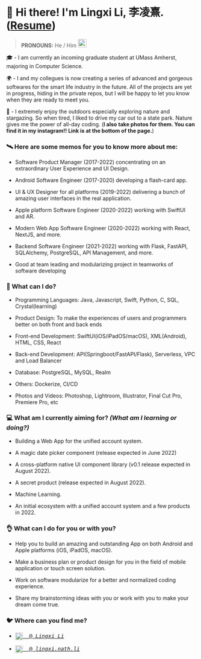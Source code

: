 # 👋 Hi there! I'm Lingxi Li, 李凌熹. ([Resume](https://www.dropbox.com/s/7cmp6i6lj7g7fp1/Lingxi%27s%20Resume.pdf?dl=0))

> **PRONOUNS:** He / Him <img src="https://media.giphy.com/media/VgCDAzcKvsR6OM0uWg/giphy.gif" width="22">

🎓 - I am currently an incoming graduate student at UMass Amherst, majoring in Computer Science.

🌍 - I and my collegues is now creating a series of advanced and gorgeous softwares for the smart life industry in the future. All of the projects are yet in progress, hiding in the private repos, but I will be happy to let you know when they are ready to meet you.

🌃 - I extremely enjoy the outdoors especially exploring nature and stargazing. So when tired, I liked to drive my car out to a state park. Nature gives me the power of all-day coding. (**I also take photos for them. You can find it in my instagram!! Link is at the bottom of the page.**)

### 🛰️ Here are some memos for you to know more about me:

- Software Product Manager (2017-2022) concentrating on an extraordinary User Experience and UI Design.

- Android Software Engineer (2017-2020) developing a flash-card app.

- UI & UX Designer for all platforms (2019-2022) delivering a bunch of amazing user interfaces in the real application.

- Apple platform Software Engineer (2020-2022) working with SwiftUI and AR.

- Modern Web App Software Engineer (2020-2022) working with React, NextJS, and more.

- Backend Software Engineer (2021-2022) working with Flask, FastAPI, SQLAlchemy, PostgreSQL, API Management, and more.

- Good at team leading and modularizing project in teamworks of software developing

### 🙈 What can I do?

- Programming Languages: Java, Javascript, Swift, Python, C, SQL, Crystal(learning)

- Product Design: To make the experiences of users and programmers better on both front and back ends

- Front-end Development: SwiftUI(iOS/iPadOS/macOS), XML(Android), HTML, CSS, React

- Back-end Development: API(Springboot/FastAPI/Flask), Serverless, VPC and Load Balancer

- Database: PostgreSQL, MySQL, Realm

- Others: Dockerize, CI/CD

- Photos and Videos: Photoshop, Lightroom, Illustrator, Final Cut Pro, Premiere Pro, etc

### 💻 What am I currently aiming for? *(What am I learning or doing?)*

- Building a Web App for the unified account system.

- A magic date picker component (release expected in June 2022)

- A cross-platform native UI component library (v0.1 release expected in August 2022).

- A secret product (release expected in August 2022).

- Machine Learning.

- An initial ecosystem with a unified account system and a few products in 2022.

### 👌 What can I do for you or with you?

- Help you to build an amazing and outstanding App on both Android and Apple platforms (iOS, iPadOS, macOS).

- Make a business plan or product design for you in the field of mobile application or touch screen solution.

- Work on software modularize for a better and normalized coding experience.

- Share my brainstorming ideas with you or work with you to make your dream come true.

### 🐦 Where can you find me?

- <pre><a href="https://www.linkedin.com/in/lingxi-li-7a3517188/"><img align="center" alt="Linkedin" width="20px" src="https://cdn.jsdelivr.net/npm/simple-icons@v3/icons/linkedin.svg"/>&nbsp; @ <em>Lingxi Li</em></a></pre>

- <pre><a href="https://www.instagram.com/lingxi.nath.li/"><img align="center" alt="Instagram" width="20px" src="https://cdn.jsdelivr.net/npm/simple-icons@v3/icons/instagram.svg"/>&nbsp; @ <em>lingxi.nath.li</em></a></pre>

